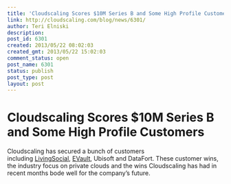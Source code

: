 ```yaml
---
title: 'Cloudscaling Scores $10M Series B and Some High Profile Customers'
link: http://cloudscaling.com/blog/news/6301/
author: Teri Elniski
description: 
post_id: 6301
created: 2013/05/22 08:02:03
created_gmt: 2013/05/22 15:02:03
comment_status: open
post_name: 6301
status: publish
post_type: post
layout: post
---
```


# Cloudscaling Scores $10M Series B and Some High Profile Customers

Cloudscaling has secured a bunch of customers including [LivingSocial](http://www.livingsocial.com/), [EVault](http://www.evault.com/), Ubisoft and DataFort. These customer wins, the industry focus on private clouds and the wins Cloudscaling has had in recent months bode well for the company’s future.
